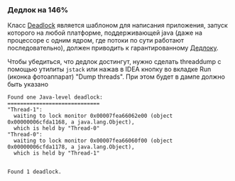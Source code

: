 ### Дедлок на 146%

Класс [Deadlock](https://github.com/TimurTechnopolis/advanced_java_course_2017/tree/master/season2/episode3/src/main/java/edu/technopolis/advancedjava/Deadlock.java)
является шаблоном для написания приложения, запуск которого на любой платформе, поддерживающей java (даже на процессоре 
с одним ядром, где потоки по сути работают последовательно), должен приводить к гарантированному 
[Дедлоку](https://docs.oracle.com/javase/tutorial/essential/concurrency/deadlock.html).

Чтобы убедиться, что дедлок достингут, нужно сделать threaddump c помощью утилиты `jstack` или нажав в IDEA кнопку 
во вкладке Run (иконка фотоаппарат) "Dump threads".
При этом будет в дампе должно быть указано
```
Found one Java-level deadlock:
=============================
"Thread-1":
  waiting to lock monitor 0x00007fea66062e00 (object 0x00000006cfda1168, a java.lang.Object),
  which is held by "Thread-0"
"Thread-0":
  waiting to lock monitor 0x00007fea66060f00 (object 0x00000006cfda1178, a java.lang.Object),
  which is held by "Thread-1"


Found 1 deadlock.
```
